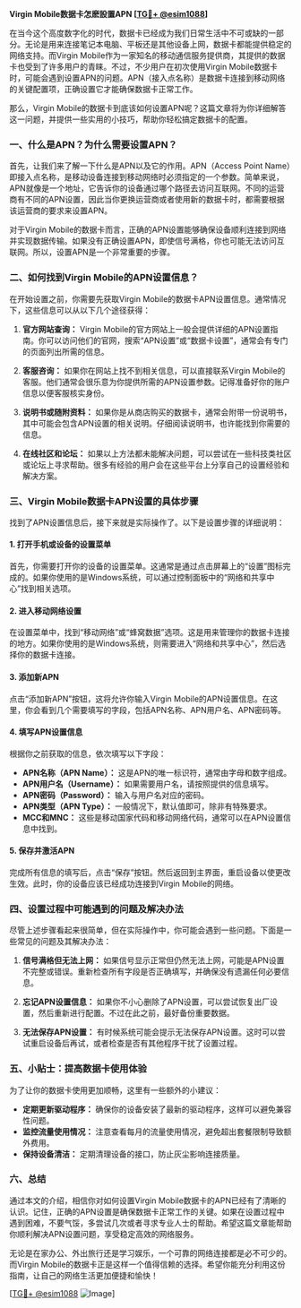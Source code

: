 **Virgin Mobile数据卡怎麽設置APN [[TG💪+ @esim1088](https://t.me/s/esim1088)]**

在当今这个高度数字化的时代，数据卡已经成为我们日常生活中不可或缺的一部分。无论是用来连接笔记本电脑、平板还是其他设备上网，数据卡都能提供稳定的网络支持。而Virgin Mobile作为一家知名的移动通信服务提供商，其提供的数据卡也受到了许多用户的青睐。不过，不少用户在初次使用Virgin Mobile数据卡时，可能会遇到设置APN的问题。APN（接入点名称）是数据卡连接到移动网络的关键配置项，正确设置它才能确保数据卡正常工作。

那么，Virgin Mobile的数据卡到底该如何设置APN呢？这篇文章将为你详细解答这一问题，并提供一些实用的小技巧，帮助你轻松搞定数据卡的配置。

### **一、什么是APN？为什么需要设置APN？**

首先，让我们来了解一下什么是APN以及它的作用。APN（Access Point Name）即接入点名称，是移动设备连接到移动网络时必须指定的一个参数。简单来说，APN就像是一个地址，它告诉你的设备通过哪个路径去访问互联网。不同的运营商有不同的APN设置，因此当你更换运营商或者使用新的数据卡时，都需要根据该运营商的要求来设置APN。

对于Virgin Mobile的数据卡而言，正确的APN设置能够确保设备顺利连接到网络并实现数据传输。如果没有正确设置APN，即使信号满格，你也可能无法访问互联网。所以，设置APN是一个非常重要的步骤。

### **二、如何找到Virgin Mobile的APN设置信息？**

在开始设置之前，你需要先获取Virgin Mobile的数据卡APN设置信息。通常情况下，这些信息可以从以下几个途径获得：

1. **官方网站查询：**
   Virgin Mobile的官方网站上一般会提供详细的APN设置指南。你可以访问他们的官网，搜索“APN设置”或“数据卡设置”，通常会有专门的页面列出所需的信息。

2. **客服咨询：**
   如果你在网站上找不到相关信息，可以直接联系Virgin Mobile的客服。他们通常会很乐意为你提供所需的APN设置参数。记得准备好你的账户信息以便客服核实身份。

3. **说明书或随附资料：**
   如果你是从商店购买的数据卡，通常会附带一份说明书，其中可能会包含APN设置的相关说明。仔细阅读说明书，也许能找到你需要的信息。

4. **在线社区和论坛：**
   如果以上方法都未能解决问题，可以尝试在一些科技类社区或论坛上寻求帮助。很多有经验的用户会在这些平台上分享自己的设置经验和解决方案。

### **三、Virgin Mobile数据卡APN设置的具体步骤**

找到了APN设置信息后，接下来就是实际操作了。以下是设置步骤的详细说明：

#### **1. 打开手机或设备的设置菜单**

首先，你需要打开你的设备的设置菜单。这通常是通过点击屏幕上的“设置”图标完成的。如果你使用的是Windows系统，可以通过控制面板中的“网络和共享中心”找到相关选项。

#### **2. 进入移动网络设置**

在设置菜单中，找到“移动网络”或“蜂窝数据”选项。这是用来管理你的数据卡连接的地方。如果你使用的是Windows系统，则需要进入“网络和共享中心”，然后选择你的数据卡连接。

#### **3. 添加新APN**

点击“添加新APN”按钮，这将允许你输入Virgin Mobile的APN设置信息。在这里，你会看到几个需要填写的字段，包括APN名称、APN用户名、APN密码等。

#### **4. 填写APN设置信息**

根据你之前获取的信息，依次填写以下字段：
- **APN名称（APN Name）：** 这是APN的唯一标识符，通常由字母和数字组成。
- **APN用户名（Username）：** 如果需要用户名，请按照提供的信息填写。
- **APN密码（Password）：** 输入与用户名对应的密码。
- **APN类型（APN Type）：** 一般情况下，默认值即可，除非有特殊要求。
- **MCC和MNC：** 这些是移动国家代码和移动网络代码，通常可以在APN设置信息中找到。

#### **5. 保存并激活APN**

完成所有信息的填写后，点击“保存”按钮。然后返回到主界面，重启设备以使更改生效。此时，你的设备应该已经成功连接到Virgin Mobile的网络。

### **四、设置过程中可能遇到的问题及解决办法**

尽管上述步骤看起来很简单，但在实际操作中，你可能会遇到一些问题。下面是一些常见的问题及其解决办法：

1. **信号满格但无法上网：**
   如果信号显示正常但仍然无法上网，可能是APN设置不完整或错误。重新检查所有字段是否正确填写，并确保没有遗漏任何必要信息。

2. **忘记APN设置信息：**
   如果你不小心删除了APN设置，可以尝试恢复出厂设置，然后重新进行配置。不过在此之前，最好备份重要数据。

3. **无法保存APN设置：**
   有时候系统可能会提示无法保存APN设置。这时可以尝试重启设备后再试，或者检查是否有其他程序干扰了设置过程。

### **五、小贴士：提高数据卡使用体验**

为了让你的数据卡使用更加顺畅，这里有一些额外的小建议：

- **定期更新驱动程序：** 确保你的设备安装了最新的驱动程序，这样可以避免兼容性问题。
- **监控流量使用情况：** 注意查看每月的流量使用情况，避免超出套餐限制导致额外费用。
- **保持设备清洁：** 定期清理设备的接口，防止灰尘影响连接质量。

### **六、总结**

通过本文的介绍，相信你对如何设置Virgin Mobile数据卡的APN已经有了清晰的认识。记住，正确的APN设置是确保数据卡正常工作的关键。如果在设置过程中遇到困难，不要气馁，多尝试几次或者寻求专业人士的帮助。希望这篇文章能帮助你顺利解决APN设置问题，享受稳定高效的网络服务。

无论是在家办公、外出旅行还是学习娱乐，一个可靠的网络连接都是必不可少的。而Virgin Mobile的数据卡正是这样一个值得信赖的选择。希望你能充分利用这份指南，让自己的网络生活更加便捷和愉快！

[[TG💪+ @esim1088](https://t.me/s/esim1088) ![Image](https://i.postimg.cc/4NQfJmqS/Snipaste-2025-05-13-00-14-12.png)]